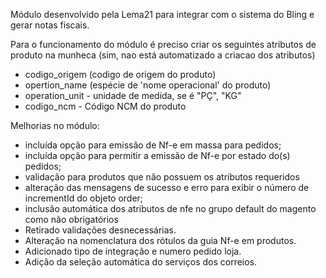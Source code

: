 Módulo desenvolvido pela Lema21 para integrar com o sistema do Bling e gerar notas fiscais.

Para o funcionamento do módulo é preciso criar os seguintes atributos de produto na munheca (sim, nao está automatizado a criacao dos atributos)

- codigo_origem (codigo de origem do produto)
- opertion_name (espécie de 'nome operacional' do produto)
- operation_unit - unidade de medida, se é "PÇ", "KG"
- codigo_ncm - Código NCM do produto

Melhorias no módulo:

- incluída opção para emissão de Nf-e em massa para pedidos;
- incluída opção para permitir a emissão de Nf-e por estado do(s) pedidos;
- validação para produtos que não possuem os atributos requeridos
- alteração das mensagens de sucesso e erro para exibir o número de incrementId do objeto order;
- inclusão automática dos atributos de nfe no grupo default do magento como não obrigatórios
- Retirado validações desnecessárias.
- Alteração na nomenclatura dos rótulos da guia Nf-e em produtos.
- Adicionado tipo de integração e numero pedido loja.
- Adição da seleção automática do serviços dos correios.
